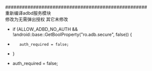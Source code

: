 ###################################################<br>
重新编译adbd服务模块<br>
修改为无需弹出授权 其它未修改<br>
-    if (ALLOW_ADBD_NO_AUTH && !android::base::GetBoolProperty("ro.adb.secure", false)) {
-        auth_required = false;
-    }
+    auth_required = false;
<br>
